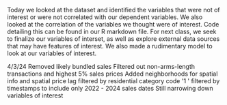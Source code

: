 Today we looked at the dataset and identified the variables that were not of interest or were not correlated with our dependent variables. 
We also looked at the correlation of the variables we thought were of interest. Code detailing this can be found in our R markdown file.
For next class, we seek to finalize our variables of interset, as well as explore external data sources that may have features of interest.
We also made a rudimentary model to look at our variables of interest.

4/3/24
Removed likely bundled sales
Filtered out non-arms-length transactions and highest 5% sales prices
Added neighborhoods for spatial info and spatial price lag
filtered by residential category code '1 '
filtered by timestamps to include only 2022 - 2024 sales dates
Still narrowing down variables of interest
